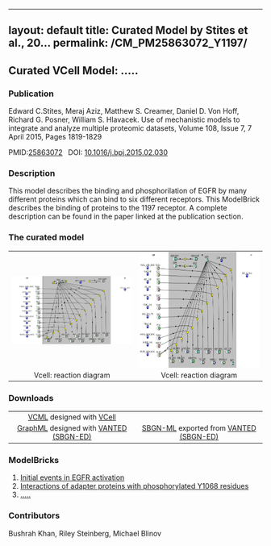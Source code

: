  ---
layout: default
title: Curated Model by Stites et al., 20...
permalink: /CM_PM25863072_Y1197/
---
## Curated VCell Model: ..... 

### Publication 

Edward C.Stites, Meraj Aziz, Matthew S. Creamer, Daniel D. Von Hoff, Richard G. Posner, William S. Hlavacek. Use of mechanistic models to integrate and analyze multiple proteomic datasets, Volume 108, Issue 7, 7 April 2015, Pages 1819-1829 

 PMID:<a href="https://www.ncbi.nlm.nih.gov/pubmed/25863072">25863072</a>&ensp; 
 DOI: <a href="https://doi.org/10.1016/j.bpj.2015.02.030">10.1016/j.bpj.2015.02.030 </a><br />

### Description
This model describes the binding and phosphorilation of EGFR by many different proteins which can bind to six different receptors. This ModelBrick describes the binding of proteins to the 1197 receptor. A complete description can be found in the paper linked at the publication section.  

### The curated model
<center>
 <table> 
 <tr>
  <td align="center" width="280"><a href="https://modelbricks.github.io/images/Vcellimages/EGFR%201172%20Capture.PNG"><img align="center" src="/images/Vcellimages/EGFR%201172%20Capture.PNG"/></a></td>
    <td align="center" width="280"><a href="https://modelbricks.github.io/images/Vcellimages/EGFR1172%20reaction%20capture.PNG"><img align="center" src="/images/Vcellimages/EGFR1172%20reaction%20capture.PNG" height="230"/></a></td>
 </tr>
 <tr>
  <td align="center"> Vcell: reaction diagram </td>
   <td align="center"> Vcell: reaction diagram </td>
   </tr>
 </table>
</center>

### Downloads
<center>
<table> 
 <td align="center"><a href="/modelbricks/VCML_SBMLfiles/AKAP7_PLB_Binding_2PKA_links.vcml">VCML</a> designed with <a href="http://vcell.org"> VCell</a>  </td> 
 <td align="center"><!-- <a href="/modelbricks/VCML_SBMLfiles/AKAP7_PLB_Binding.xml">SBML</a> exported from <a href="http://vcell.org"> VCell</a> --></td>
 <tr>
    <td align="center" width="33%"><a href="/modelbricks/SBGNexecutablefiles/AKAPcomplete_SBGN.graphml">GraphML</a> designed with <a href="https://immersive-analytics.infotech.monash.edu/vanted/addons/sbgn-ed/">VANTED (SBGN-ED)</a></td>
    <td align="center" width="33%"><a href="/modelbricks/SBGNexecutablefiles/AKAPcomplete_SBGN.sbgn">SBGN-ML</a> exported from <a href="https://immersive-analytics.infotech.monash.edu/vanted/addons/sbgn-ed/">VANTED (SBGN-ED)</a></td>
 </tr>
 </table>
 </center>
 
### ModelBricks

<ol>
 <li> <a href="http://modelbricks.org/MB_cAMPproduction/">Initial events in EGFR activation </a>
 </li>
 <li> <a href="http://modelbricks.org/MB_PKAactivation/">Interactions of adapter proteins with phosphorylated Y1068 residues</a>
 </li> 
 <li> <a href="http://modelbricks.org/MB_AKAP7_PLB/">.....</a>
 </li>
</ol>  
  
  
### Contributors
Bushrah Khan, Riley Steinberg, Michael Blinov
 
